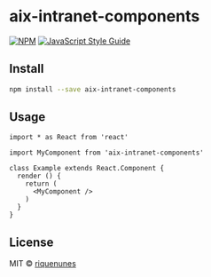 # aix-intranet-components

> 

[![NPM](https://img.shields.io/npm/v/aix-intranet-components.svg)](https://www.npmjs.com/package/aix-intranet-components) [![JavaScript Style Guide](https://img.shields.io/badge/code_style-standard-brightgreen.svg)](https://standardjs.com)

## Install

```bash
npm install --save aix-intranet-components
```

## Usage

```tsx
import * as React from 'react'

import MyComponent from 'aix-intranet-components'

class Example extends React.Component {
  render () {
    return (
      <MyComponent />
    )
  }
}
```

## License

MIT © [riquenunes](https://github.com/riquenunes)
